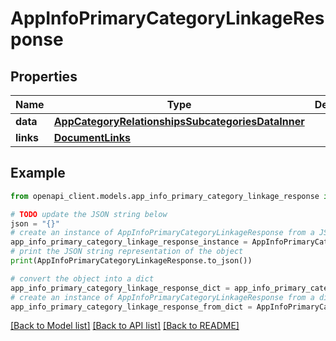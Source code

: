 # AppInfoPrimaryCategoryLinkageResponse


## Properties

Name | Type | Description | Notes
------------ | ------------- | ------------- | -------------
**data** | [**AppCategoryRelationshipsSubcategoriesDataInner**](AppCategoryRelationshipsSubcategoriesDataInner.md) |  | 
**links** | [**DocumentLinks**](DocumentLinks.md) |  | 

## Example

```python
from openapi_client.models.app_info_primary_category_linkage_response import AppInfoPrimaryCategoryLinkageResponse

# TODO update the JSON string below
json = "{}"
# create an instance of AppInfoPrimaryCategoryLinkageResponse from a JSON string
app_info_primary_category_linkage_response_instance = AppInfoPrimaryCategoryLinkageResponse.from_json(json)
# print the JSON string representation of the object
print(AppInfoPrimaryCategoryLinkageResponse.to_json())

# convert the object into a dict
app_info_primary_category_linkage_response_dict = app_info_primary_category_linkage_response_instance.to_dict()
# create an instance of AppInfoPrimaryCategoryLinkageResponse from a dict
app_info_primary_category_linkage_response_from_dict = AppInfoPrimaryCategoryLinkageResponse.from_dict(app_info_primary_category_linkage_response_dict)
```
[[Back to Model list]](../README.md#documentation-for-models) [[Back to API list]](../README.md#documentation-for-api-endpoints) [[Back to README]](../README.md)


